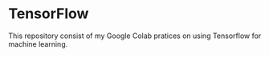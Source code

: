 # TensorFlow

This repository consist of my Google Colab pratices on using Tensorflow for machine learning. 

